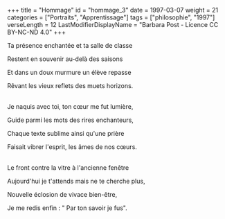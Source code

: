 +++
title = "Hommage"
id = "hommage_3"
date = 1997-03-07
weight = 21
categories = ["Portraits", "Apprentissage"]
tags = ["philosophie", "1997"]
verseLength = 12
LastModifierDisplayName = "Barbara Post - Licence CC BY-NC-ND 4.0"
+++

Ta présence enchantée et ta salle de classe

Restent en souvenir au-delà des saisons

Et dans un doux murmure un élève repasse

Rêvant les vieux reflets des muets horizons.

 \
Je naquis avec toi, ton cœur me fut lumière,

Guide parmi les mots des rires enchanteurs,

Chaque texte sublime ainsi qu'une prière

Faisait vibrer l'esprit, les âmes de nos cœurs.

 \
Le front contre la vitre à l'ancienne fenêtre

Aujourd'hui je t'attends mais ne te cherche plus,

Nouvelle éclosion de vivace bien-être,

Je me redis enfin : " Par ton savoir je fus".
